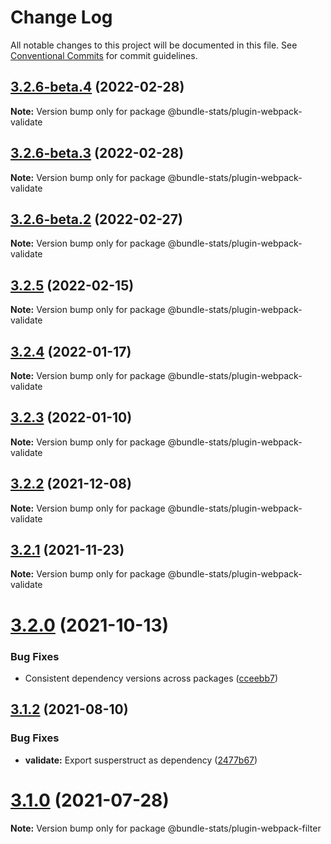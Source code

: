 # Change Log

All notable changes to this project will be documented in this file.
See [Conventional Commits](https://conventionalcommits.org) for commit guidelines.

## [3.2.6-beta.4](https://github.com/relative-ci/bundle-stats/compare/v3.2.6-beta.3...v3.2.6-beta.4) (2022-02-28)

**Note:** Version bump only for package @bundle-stats/plugin-webpack-validate





## [3.2.6-beta.3](https://github.com/relative-ci/bundle-stats/compare/v3.2.6-beta.2...v3.2.6-beta.3) (2022-02-28)

**Note:** Version bump only for package @bundle-stats/plugin-webpack-validate





## [3.2.6-beta.2](https://github.com/relative-ci/bundle-stats/compare/v3.2.5...v3.2.6-beta.2) (2022-02-27)

**Note:** Version bump only for package @bundle-stats/plugin-webpack-validate





## [3.2.5](https://github.com/relative-ci/bundle-stats/compare/v3.2.4...v3.2.5) (2022-02-15)

**Note:** Version bump only for package @bundle-stats/plugin-webpack-validate





## [3.2.4](https://github.com/relative-ci/bundle-stats/compare/v3.2.3...v3.2.4) (2022-01-17)

**Note:** Version bump only for package @bundle-stats/plugin-webpack-validate





## [3.2.3](https://github.com/relative-ci/bundle-stats/compare/v3.2.2...v3.2.3) (2022-01-10)

**Note:** Version bump only for package @bundle-stats/plugin-webpack-validate





## [3.2.2](https://github.com/relative-ci/bundle-stats/compare/v3.2.1...v3.2.2) (2021-12-08)

**Note:** Version bump only for package @bundle-stats/plugin-webpack-validate





## [3.2.1](https://github.com/relative-ci/bundle-stats/compare/v3.2.0...v3.2.1) (2021-11-23)

**Note:** Version bump only for package @bundle-stats/plugin-webpack-validate





# [3.2.0](https://github.com/relative-ci/bundle-stats/compare/v3.1.3...v3.2.0) (2021-10-13)


### Bug Fixes

* Consistent dependency versions across packages ([cceebb7](https://github.com/relative-ci/bundle-stats/commit/cceebb7724670a7c40c156c395449fc65d183690))





## [3.1.2](https://github.com/relative-ci/bundle-stats/compare/v3.1.1...v3.1.2) (2021-08-10)


### Bug Fixes

* **validate:** Export susperstruct as dependency ([2477b67](https://github.com/relative-ci/bundle-stats/commit/2477b67b00cd86555221dc97bb86b175ce041aa9))





# [3.1.0](https://github.com/relative-ci/bundle-stats/compare/v3.0.1...v3.1.0) (2021-07-28)

**Note:** Version bump only for package @bundle-stats/plugin-webpack-filter
